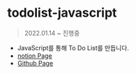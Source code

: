 # todolist-javascript

> 2022.01.14 ~ 진행중

- JavaScript를 통해 To Do List를 만듭니다.
- [notion Page](https://fish-twill-d55.notion.site/a742c37365474ce8a5b5ff7d0c8e44c6)
- [Github Page]()




